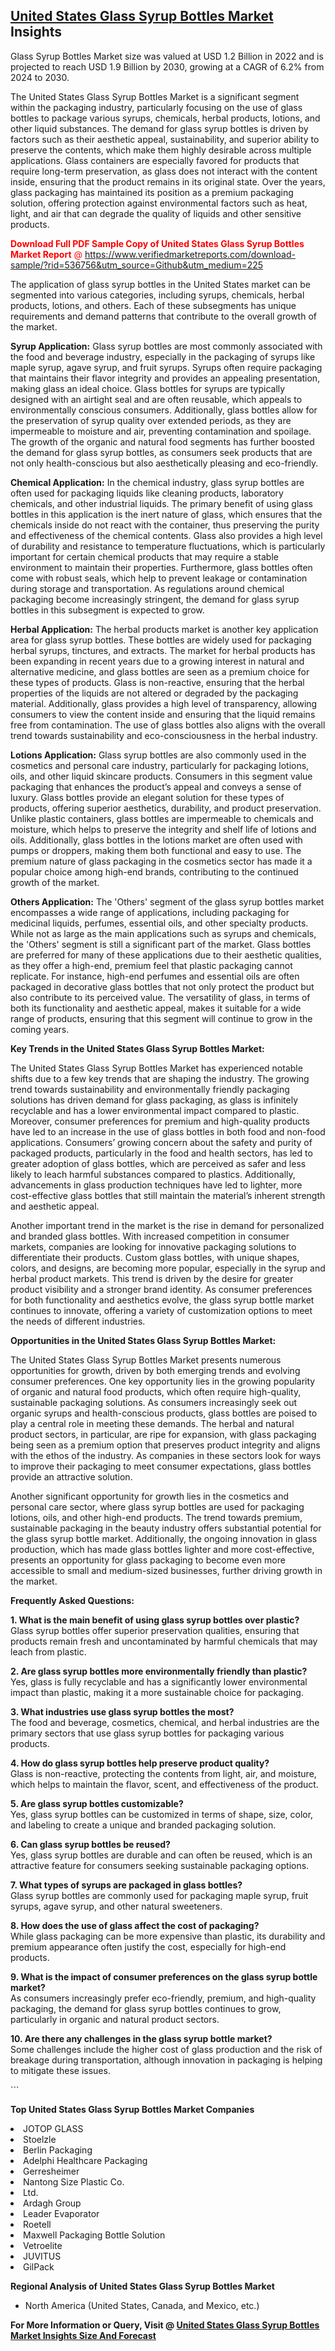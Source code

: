 <h2><a href="https://www.verifiedmarketreports.com/download-sample/?rid=536756&amp;utm_source=Github&amp;utm_medium=225" target="_blank">United States Glass Syrup Bottles Market</a> Insights</h2><p>Glass Syrup Bottles Market size was valued at USD 1.2 Billion in 2022 and is projected to reach USD 1.9 Billion by 2030, growing at a CAGR of 6.2% from 2024 to 2030.</p><p> <p>The United States Glass Syrup Bottles Market is a significant segment within the packaging industry, particularly focusing on the use of glass bottles to package various syrups, chemicals, herbal products, lotions, and other liquid substances. The demand for glass syrup bottles is driven by factors such as their aesthetic appeal, sustainability, and superior ability to preserve the contents, which make them highly desirable across multiple applications. Glass containers are especially favored for products that require long-term preservation, as glass does not interact with the content inside, ensuring that the product remains in its original state. Over the years, glass packaging has maintained its position as a premium packaging solution, offering protection against environmental factors such as heat, light, and air that can degrade the quality of liquids and other sensitive products. <p><span class=""><span style="color: #ff0000;"><strong>Download Full PDF Sample Copy of United States Glass Syrup Bottles Market Report</strong> @ </span><a href="https://www.verifiedmarketreports.com/download-sample/?rid=536756&amp;utm_source=Github&amp;utm_medium=225" target="_blank">https://www.verifiedmarketreports.com/download-sample/?rid=536756&amp;utm_source=Github&amp;utm_medium=225</a></span></p></p> <p>The application of glass syrup bottles in the United States market can be segmented into various categories, including syrups, chemicals, herbal products, lotions, and others. Each of these subsegments has unique requirements and demand patterns that contribute to the overall growth of the market.</p> <p><strong>Syrup Application:</strong> Glass syrup bottles are most commonly associated with the food and beverage industry, especially in the packaging of syrups like maple syrup, agave syrup, and fruit syrups. Syrups often require packaging that maintains their flavor integrity and provides an appealing presentation, making glass an ideal choice. Glass bottles for syrups are typically designed with an airtight seal and are often reusable, which appeals to environmentally conscious consumers. Additionally, glass bottles allow for the preservation of syrup quality over extended periods, as they are impermeable to moisture and air, preventing contamination and spoilage. The growth of the organic and natural food segments has further boosted the demand for glass syrup bottles, as consumers seek products that are not only health-conscious but also aesthetically pleasing and eco-friendly. <p><strong>Chemical Application:</strong> In the chemical industry, glass syrup bottles are often used for packaging liquids like cleaning products, laboratory chemicals, and other industrial liquids. The primary benefit of using glass bottles in this application is the inert nature of glass, which ensures that the chemicals inside do not react with the container, thus preserving the purity and effectiveness of the chemical contents. Glass also provides a high level of durability and resistance to temperature fluctuations, which is particularly important for certain chemical products that may require a stable environment to maintain their properties. Furthermore, glass bottles often come with robust seals, which help to prevent leakage or contamination during storage and transportation. As regulations around chemical packaging become increasingly stringent, the demand for glass syrup bottles in this subsegment is expected to grow. <p><strong>Herbal Application:</strong> The herbal products market is another key application area for glass syrup bottles. These bottles are widely used for packaging herbal syrups, tinctures, and extracts. The market for herbal products has been expanding in recent years due to a growing interest in natural and alternative medicine, and glass bottles are seen as a premium choice for these types of products. Glass is non-reactive, ensuring that the herbal properties of the liquids are not altered or degraded by the packaging material. Additionally, glass provides a high level of transparency, allowing consumers to view the content inside and ensuring that the liquid remains free from contamination. The use of glass bottles also aligns with the overall trend towards sustainability and eco-consciousness in the herbal industry. <p><strong>Lotions Application:</strong> Glass syrup bottles are also commonly used in the cosmetics and personal care industry, particularly for packaging lotions, oils, and other liquid skincare products. Consumers in this segment value packaging that enhances the product’s appeal and conveys a sense of luxury. Glass bottles provide an elegant solution for these types of products, offering superior aesthetics, durability, and product preservation. Unlike plastic containers, glass bottles are impermeable to chemicals and moisture, which helps to preserve the integrity and shelf life of lotions and oils. Additionally, glass bottles in the lotions market are often used with pumps or droppers, making them both functional and easy to use. The premium nature of glass packaging in the cosmetics sector has made it a popular choice among high-end brands, contributing to the continued growth of the market. <p><strong>Others Application:</strong> The 'Others' segment of the glass syrup bottles market encompasses a wide range of applications, including packaging for medicinal liquids, perfumes, essential oils, and other specialty products. While not as large as the main applications such as syrups and chemicals, the 'Others' segment is still a significant part of the market. Glass bottles are preferred for many of these applications due to their aesthetic qualities, as they offer a high-end, premium feel that plastic packaging cannot replicate. For instance, high-end perfumes and essential oils are often packaged in decorative glass bottles that not only protect the product but also contribute to its perceived value. The versatility of glass, in terms of both its functionality and aesthetic appeal, makes it suitable for a wide range of products, ensuring that this segment will continue to grow in the coming years. <p><strong>Key Trends in the United States Glass Syrup Bottles Market:</strong></p> <p>The United States Glass Syrup Bottles Market has experienced notable shifts due to a few key trends that are shaping the industry. The growing trend towards sustainability and environmentally friendly packaging solutions has driven demand for glass packaging, as glass is infinitely recyclable and has a lower environmental impact compared to plastic. Moreover, consumer preferences for premium and high-quality products have led to an increase in the use of glass bottles in both food and non-food applications. Consumers’ growing concern about the safety and purity of packaged products, particularly in the food and health sectors, has led to greater adoption of glass bottles, which are perceived as safer and less likely to leach harmful substances compared to plastics. Additionally, advancements in glass production techniques have led to lighter, more cost-effective glass bottles that still maintain the material’s inherent strength and aesthetic appeal. <p>Another important trend in the market is the rise in demand for personalized and branded glass bottles. With increased competition in consumer markets, companies are looking for innovative packaging solutions to differentiate their products. Custom glass bottles, with unique shapes, colors, and designs, are becoming more popular, especially in the syrup and herbal product markets. This trend is driven by the desire for greater product visibility and a stronger brand identity. As consumer preferences for both functionality and aesthetics evolve, the glass syrup bottle market continues to innovate, offering a variety of customization options to meet the needs of different industries.</p> <p><strong>Opportunities in the United States Glass Syrup Bottles Market:</strong></p> <p>The United States Glass Syrup Bottles Market presents numerous opportunities for growth, driven by both emerging trends and evolving consumer preferences. One key opportunity lies in the growing popularity of organic and natural food products, which often require high-quality, sustainable packaging solutions. As consumers increasingly seek out organic syrups and health-conscious products, glass bottles are poised to play a central role in meeting these demands. The herbal and natural product sectors, in particular, are ripe for expansion, with glass packaging being seen as a premium option that preserves product integrity and aligns with the ethos of the industry. As companies in these sectors look for ways to improve their packaging to meet consumer expectations, glass bottles provide an attractive solution. <p>Another significant opportunity for growth lies in the cosmetics and personal care sector, where glass syrup bottles are used for packaging lotions, oils, and other high-end products. The trend towards premium, sustainable packaging in the beauty industry offers substantial potential for the glass syrup bottle market. Additionally, the ongoing innovation in glass production, which has made glass bottles lighter and more cost-effective, presents an opportunity for glass packaging to become even more accessible to small and medium-sized businesses, further driving growth in the market.</p> <p><strong>Frequently Asked Questions:</strong></p> <p><strong>1. What is the main benefit of using glass syrup bottles over plastic?</strong><br>Glass syrup bottles offer superior preservation qualities, ensuring that products remain fresh and uncontaminated by harmful chemicals that may leach from plastic. </p> <p><strong>2. Are glass syrup bottles more environmentally friendly than plastic?</strong><br>Yes, glass is fully recyclable and has a significantly lower environmental impact than plastic, making it a more sustainable choice for packaging. </p> <p><strong>3. What industries use glass syrup bottles the most?</strong><br>The food and beverage, cosmetics, chemical, and herbal industries are the primary sectors that use glass syrup bottles for packaging various products. </p> <p><strong>4. How do glass syrup bottles help preserve product quality?</strong><br>Glass is non-reactive, protecting the contents from light, air, and moisture, which helps to maintain the flavor, scent, and effectiveness of the product. </p> <p><strong>5. Are glass syrup bottles customizable?</strong><br>Yes, glass syrup bottles can be customized in terms of shape, size, color, and labeling to create a unique and branded packaging solution. </p> <p><strong>6. Can glass syrup bottles be reused?</strong><br>Yes, glass syrup bottles are durable and can often be reused, which is an attractive feature for consumers seeking sustainable packaging options. </p> <p><strong>7. What types of syrups are packaged in glass bottles?</strong><br>Glass syrup bottles are commonly used for packaging maple syrup, fruit syrups, agave syrup, and other natural sweeteners. </p> <p><strong>8. How does the use of glass affect the cost of packaging?</strong><br>While glass packaging can be more expensive than plastic, its durability and premium appearance often justify the cost, especially for high-end products. </p> <p><strong>9. What is the impact of consumer preferences on the glass syrup bottle market?</strong><br>As consumers increasingly prefer eco-friendly, premium, and high-quality packaging, the demand for glass syrup bottles continues to grow, particularly in organic and natural product sectors. </p> <p><strong>10. Are there any challenges in the glass syrup bottle market?</strong><br>Some challenges include the higher cost of glass production and the risk of breakage during transportation, although innovation in packaging is helping to mitigate these issues. </p> ```</p><p><strong>Top United States Glass Syrup Bottles Market Companies</strong></p><div data-test-id=""><p><li>JOTOP GLASS</li><li> Stoelzle</li><li> Berlin Packaging</li><li> Adelphi Healthcare Packaging</li><li> Gerresheimer</li><li> Nantong Size Plastic Co.</li><li>Ltd.</li><li> Ardagh Group</li><li> Leader Evaporator</li><li> Roetell</li><li> Maxwell Packaging Bottle Solution</li><li> Vetroelite</li><li> JUVITUS</li><li> GilPack</li></p><div><strong>Regional Analysis of&nbsp;United States Glass Syrup Bottles Market</strong></div><ul><li dir="ltr"><p dir="ltr">North America&nbsp;(United States, Canada, and Mexico, etc.)</p></li></ul><p><strong>For More Information or Query, Visit @&nbsp;</strong><strong><a href="https://www.verifiedmarketreports.com/product/glass-syrup-bottles-market/?utm_source=Github&amp;utm_medium=225" target="_blank">United States Glass Syrup Bottles Market Insights Size And Forecast</a></strong></p></div>
